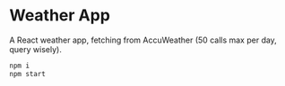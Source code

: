 # Weather App

A React weather app, fetching from AccuWeather (50 calls max per day, query wisely).

```javascript
npm i 
npm start
```
